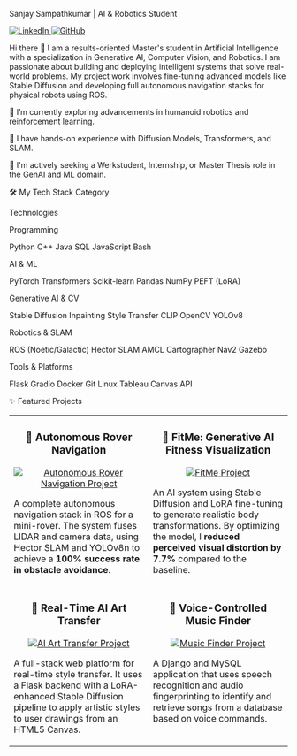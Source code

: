 Sanjay Sampathkumar | AI & Robotics Student
<p align="left">
<a href="https://www.google.com/search?q=https://www.linkedin.com/in/sanjay160302/" target="_blank">
<img src="https://www.google.com/search?q=https://img.shields.io/badge/LinkedIn-0077B5%3Fstyle%3Dfor-the-badge%26logo%3Dlinkedin%26logoColor%3Dwhite" alt="LinkedIn"/>
</a>
<!-- Add a GitHub Follow button if you like -->
<a href="https://www.google.com/search?q=https://github.com/Hi1603" target="_blank">
<img src="https://www.google.com/search?q=https://img.shields.io/github/followers/Hi1603%3Flabel%3DFollow%26style%3Dsocial" alt="GitHub"/>
</a>
</p>

Hi there 👋
I am a results-oriented Master's student in Artificial Intelligence with a specialization in Generative AI, Computer Vision, and Robotics. I am passionate about building and deploying intelligent systems that solve real-world problems. My project work involves fine-tuning advanced models like Stable Diffusion and developing full autonomous navigation stacks for physical robots using ROS.

🤖 I’m currently exploring advancements in humanoid robotics and reinforcement learning.

🧠 I have hands-on experience with Diffusion Models, Transformers, and SLAM.

🚀 I'm actively seeking a Werkstudent, Internship, or Master Thesis role in the GenAI and ML domain.

🛠️ My Tech Stack
Category

Technologies

Programming

Python C++ Java SQL JavaScript Bash

AI & ML

PyTorch Transformers Scikit-learn Pandas NumPy PEFT (LoRA)

Generative AI & CV

Stable Diffusion Inpainting Style Transfer CLIP OpenCV YOLOv8

Robotics & SLAM

ROS (Noetic/Galactic) Hector SLAM AMCL Cartographer Nav2 Gazebo

Tools & Platforms

Flask Gradio Docker Git Linux Tableau Canvas API

✨ Featured Projects
<table>
<tr>
<td width="50%" valign="top">
<h3 align="center">🤖 Autonomous Rover Navigation</h3>
<div align="center">
<a href="https://www.google.com/search?q=https://github.com/Hi1603/Autonomous-Rover-Navigation" target="_blank">
<!-- IMPORTANT: Create a GIF of your rover navigating in RViz/Gazebo and replace the placeholder -->
<img src="https://www.google.com/search?q=https://placehold.co/400x250/333/fff%3Ftext%3DRover%2BNavigation%2BGIF" alt="Autonomous Rover Navigation Project"/>
</a>
<br />
<p align="left">
A complete autonomous navigation stack in ROS for a mini-rover. The system fuses LIDAR and camera data, using Hector SLAM and YOLOv8n to achieve a <strong>100% success rate in obstacle avoidance</strong>.
</p>
</div>
</td>
<td width="50%" valign="top">
<h3 align="center">💪 FitMe: Generative AI Fitness Visualization</h3>
<div align="center">
<a href="https://www.google.com/search?q=https://github.com/Hi1603/FitMe-Generative-AI" target="_blank">
<!-- IMPORTANT: Create a GIF showing a before/after image transformation and replace the placeholder -->
<img src="https://www.google.com/search?q=https://placehold.co/400x250/333/fff%3Ftext%3DFitMe%2BDemo%2BGIF" alt="FitMe Project"/>
</a>
<br />
<p align="left">
An AI system using Stable Diffusion and LoRA fine-tuning to generate realistic body transformations. By optimizing the model, I <strong>reduced perceived visual distortion by 7.7%</strong> compared to the baseline.
</p>
</div>
</td>
</tr>
<tr>
<td width="50%" valign="top">
<h3 align="center">🎨 Real-Time AI Art Transfer</h3>
<div align="center">
<a href="https://www.google.com/search?q=https://github.com/Hi1603/AI-Art-Transfer" target="_blank">
<!-- IMPORTANT: Create a GIF showing your art transfer application in action and replace the placeholder -->
<img src="https://www.google.com/search?q=https://placehold.co/400x250/333/fff%3Ftext%3DArt%2BTransfer%2BGIF" alt="AI Art Transfer Project"/>
</a>
<br />
<p align="left">
A full-stack web platform for real-time style transfer. It uses a Flask backend with a LoRA-enhanced Stable Diffusion pipeline to apply artistic styles to user drawings from an HTML5 Canvas.
</p>
</div>
</td>
<td width="50%" valign="top">
<h3 align="center">🎵 Voice-Controlled Music Finder</h3>
<div align="center">
<a href="https://www.google.com/search?q=https://github.com/Hi1603/Voice-Music-Finder" target="_blank">
<!-- IMPORTANT: Create a GIF of your music finder app working and replace the placeholder -->
<img src="https://www.google.com/search?q=https://placehold.co/400x250/333/fff%3Ftext%3DMusic%2BFinder%2BGIF" alt="Music Finder Project"/>
</a>
<br />
<p align="left">
A Django and MySQL application that uses speech recognition and audio fingerprinting to identify and retrieve songs from a database based on voice commands.
</p>
</div>
</td>
</tr>
</table>
